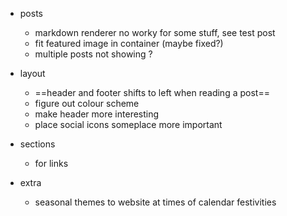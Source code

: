 - posts
	- markdown renderer no worky for some stuff, see test post
	- fit featured image in container (maybe fixed?)
	- multiple posts not showing ?
- layout
	- ==header and footer shifts to left when reading a post==
	- figure out colour scheme
	- make header more interesting
	- place social icons someplace more important
- sections
	- for links

- extra
	- seasonal themes to website at times of calendar festivities
